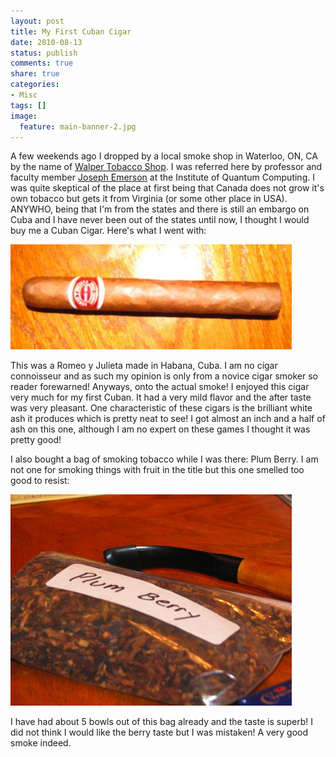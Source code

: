 ```yaml
---
layout: post
title: My First Cuban Cigar
date: 2010-08-13
status: publish
comments: true
share: true
categories:
- Misc
tags: []
image:
  feature: main-banner-2.jpg
---
```


A few weekends ago I dropped by a local smoke shop in Waterloo, ON, CA by the name of <a href="http://www.walpertobacco.com/">Walper Tobacco Shop</a>. I was referred here by professor and faculty member <a href="https://services.iqc.uwaterloo.ca/people/profile/jemerson/">Joseph Emerson</a> at the Institute of Quantum Computing. I was quite skeptical of the place at first being that Canada does not grow it's own tobacco but gets it from Virginia (or some other place in USA). ANYWHO, being that I'm from the states and there is still an embargo on Cuba and I have never been out of the states until now, I thought I would buy me a Cuban Cigar. Here's what I went with:

<img src="/images/cubanCigar.jpg" />

This was a Romeo y Julieta made in Habana, Cuba. I am no cigar connoisseur and as such my opinion is only from a novice cigar smoker so reader forewarned! Anyways, onto the actual smoke! I enjoyed this cigar very much for my first Cuban. It had a very mild flavor and the after taste was very pleasant. One characteristic of these cigars is the brilliant white ash it produces which is pretty neat to see! I got almost an inch and a half of ash on this one, although I am no expert on these games I thought it was pretty good!

I also bought a bag of smoking tobacco while I was there: Plum Berry. I am not one for smoking things with fruit in the title but this one smelled too good to resist:

<img src="/images/plumBerryTobacco.jpg" />

I have had about 5 bowls out of this bag already and the taste is superb! I did not think I would like the berry taste but I was mistaken! A very good smoke indeed.
